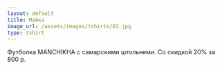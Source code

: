```yaml
---
layout: default
title: Майка
image_url: /assets/images/tshirts/01.jpg
type: tshirt
---
```

Футболка MANCHIKHA с самарскими штольнями.
Со скидкой 20% за 800 р.
